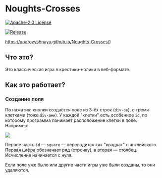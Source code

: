 # Noughts-Crosses
 
[![Apache-2.0 License](https://img.shields.io/badge/License-Apache--2.0-brightgreen.svg)](https://github.com/AParovyshnaya/Noughts-Crosses/blob/master/LICENSE)

[![Release](https://img.shields.io/badge/Release-Latest%202.0.0-pink.svg)](https://github.com/AParovyshnaya/Noughts-Crosses/releases/latest)

https://aparovyshnaya.github.io/Noughts-Crosses/)

## Что это?

Это классическая игра в крестики-нолики в веб-формате.

## Как это работает?

### Создание поля

По нажатию кнопки создаётся поле из 3-ёх строк (`div-ов`), с тремя клетками (тоже `div-ами`). У каждой "клетки" есть особенное `id`, по которому программа понимает расположение клетки в поле. Например:

<img src="images/README_1">

Первое часть `id` — `square` — переводится как "квадрат" с английского. Первая цифра обозначает ряд (строчку), а вторая — столбец. Исчисление начинается с нуля.

Если поле уже было или другие части игры уже были созданы, то они удаляются.
